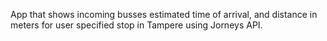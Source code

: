 App that shows incoming busses estimated time of arrival, and distance in meters for user specified stop in Tampere using Jorneys API.
